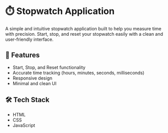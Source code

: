 # ⏱️ Stopwatch Application

A simple and intuitive stopwatch application built to help you measure time with precision. Start, stop, and reset your stopwatch easily with a clean and user-friendly interface.

## 🚀 Features

- Start, Stop, and Reset functionality  
- Accurate time tracking (hours, minutes, seconds, milliseconds)  
- Responsive design  
- Minimal and clean UI  

## 🛠️ Tech Stack
- HTML  
- CSS  
- JavaScript  



